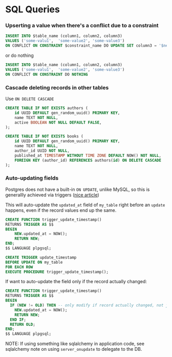# SQL Queries


### Upserting a value when there's a conflict due to a constraint
```sql
INSERT INTO $table_name (column1, column2, column3)
VALUES ('some-valu1',  'some-value2', 'some-value3') 
ON CONFLICT ON CONSTRAINT $constraint_name DO UPDATE SET column3 = '$new_value';
```

or do nothing
```sql
INSERT INTO $table_name (column1, column2, column3)
VALUES ('some-valu1',  'some-value2', 'some-value3') 
ON CONFLICT ON CONSTRAINT DO NOTHING
```

### Cascade deleting records in other tables

Use `ON DELETE CASCADE`

```sql
CREATE TABLE IF NOT EXISTS authors (
    id UUID DEFAULT gen_random_uuid() PRIMARY KEY,
    name TEXT NOT NULL,
    active BOOLEAN NOT NULL DEFAULT FALSE,
);

CREATE TABLE IF NOT EXISTS books (
    id UUID DEFAULT gen_random_uuid() PRIMARY KEY,
    name TEXT NOT NULL,
    author_id UUID NOT NULL,
    published_at TIMESTAMP WITHOUT TIME ZONE DEFAULT NOW() NOT NULL,
    FOREIGN KEY (author_id) REFERENCES authors(id) ON DELETE CASCADE
);

```

### Auto-updating fields

Postgres does not have a built-in `ON UPDATE`, unlike MySQL, so this is generallly achieved via triggers ([nice article](https://aviyadav231.medium.com/automatically-updating-a-timestamp-column-in-postgresql-using-triggers-98766e3b47a0))

This will auto-update the `updated_at` field of `my_table` right before an `update` happens, even if the record values end up the same.

```sql
CREATE FUNCTION trigger_update_timestamp()
RETURNS TRIGGER AS $$
BEGIN
    NEW.updated_at = NOW();
    RETURN NEW;
END;
$$ LANGUAGE plpgsql;

CREATE TRIGGER update_timestamp
BEFORE UPDATE ON my_table
FOR EACH ROW
EXECUTE PROCEDURE trigger_update_timestamp();

```

If want to auto-update the field only if the record actually changed:

```sql
CREATE FUNCTION trigger_update_timestamp()
RETURNS TRIGGER AS $$
BEGIN
  IF (NEW != OLD) THEN -- only modify if record actually changed, not just that an update attempt happened
    NEW.updated_at = NOW();
    RETURN NEW;
  END IF;
  RETURN OLD;
END;
$$ LANGUAGE plpgsql;
```

NOTE: If using something like sqlalchemy in application code, see sqlalchemy note on using `server_onupdate` to delegate to the DB.